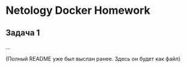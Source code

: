 # Netology Docker Homework

## Задача 1
...

(Полный README уже был выслан ранее. Здесь он будет как файл)
